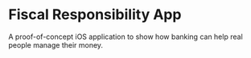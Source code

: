 # Fiscal Responsibility App
A proof-of-concept iOS application to show how banking can help real people manage their money.
